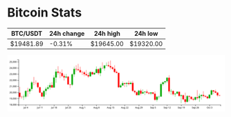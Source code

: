 # Bitcoin Stats

BTC/USDT|24h change|24h high|24h low|
|---|---|---|---|
|$19481.89|-0.31%|$19645.00|$19320.00|

<img src="./chart.svg">
